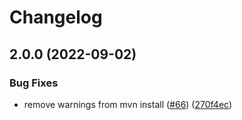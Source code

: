 # Changelog

## 2.0.0 (2022-09-02)


### Bug Fixes

* remove warnings from mvn install ([#66](https://github.com/anniefu/functions-framework-java/issues/66)) ([270f4ec](https://github.com/anniefu/functions-framework-java/commit/270f4ec7936239eff9c00b8d3ff0f09a8615b9c9))
